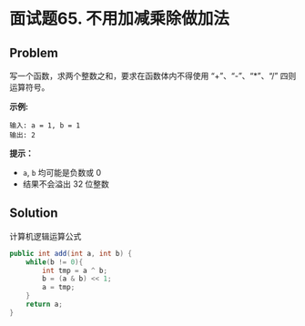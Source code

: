 # 面试题65. 不用加减乘除做加法

## Problem

写一个函数，求两个整数之和，要求在函数体内不得使用 “+”、“-”、“\*”、“/” 四则运算符号。

**示例:**

```text
输入: a = 1, b = 1
输出: 2
```

**提示：**

* `a`, `b` 均可能是负数或 0
* 结果不会溢出 32 位整数

## Solution

计算机逻辑运算公式

```java
public int add(int a, int b) {
    while(b != 0){
        int tmp = a ^ b;
        b = (a & b) << 1;
        a = tmp;
    }
    return a;
}
```

